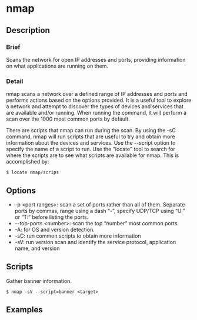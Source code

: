 # nmap
## Description
### Brief
Scans the network for open IP addresses and ports, providing information on what applications are running on them.

### Detail
nmap scans a network over a defined range of IP addresses and ports and performs actions based on the options provided. It is a useful tool to explore a network and attempt to discover the types of devices and services that are available and/or running. When running the command, it will perform a scan over the 1000 most common ports by default.

There are scripts that nmap can run during the scan. By using the -sC command, nmap will run scripts that are useful to try and obtain more information about the devices and services. Use the --script option to specify the name of a script to run. Use the "locate" tool to search for where the scripts are to see what scripts are available for nmap. This is accomplished by:
```
$ locate nmap/scrips
```

## Options
- -p \<port ranges\>: scan a set of ports rather than all of them. Separate ports by commas, range using a dash “-”, specify UDP/TCP using “U:” or “T:” before listing the ports.
- --top-ports \<number\>: scan the top “number” most common ports.
- -A: for OS and version detection.
- -sC: run common scripts to obtain more information
- -sV: run version scan and identify the service protocol, application name, and version
## Scripts
Gather banner information.
```
$ nmap -sV --script=banner <target>
```
## Examples
